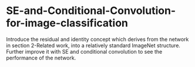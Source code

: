 # SE-and-Conditional-Convolution-for-image-classification

Introduce the residual and identity concept which
derives from the network in section 2-Related work,
into a relatively standard ImageNet structure.
Further improve it with SE and conditional
convolution to see the performance of the network.
